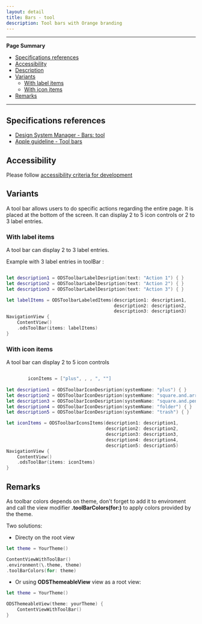 ```yaml
---
layout: detail
title: Bars - tool
description: Tool bars with Orange branding
---
```


---

**Page Summary**

* [Specifications references](#specifications-references)
* [Accessibility](#accessibility)
* [Description](#description)
* [Variants](#variants)
    * [With label items](#with-label-items)
    * [With icon items](#with-icon-items)
* [Remarks](#remarks)

---

## Specifications references

- [Design System Manager - Bars: tool](https://system.design.orange.com/0c1af118d/p/06c413-bars-tool/b/951e5c)
- [Apple guideline - Tool bars](https://developer.apple.com/design/human-interface-guidelines/ios/bars/toolbars/)

## Accessibility

Please follow [accessibility criteria for development](https://a11y-guidelines.orange.com/en/mobile/ios/)

## Variants

A tool bar allows users to do specific actions regarding the entire page. It is placed at the bottom of the screen. It can display 2 to 5 icon controls or 2 to 3 label entries.

### With label items

A tool bar can display 2 to 3 label entries.

Example with 3 label entries in toolBar :

```swift

let description1 = ODSToolbarLabelDesription(text: "Action 1") { }
let description2 = ODSToolbarLabelDesription(text: "Action 2") { }
let description3 = ODSToolbarLabelDesription(text: "Action 3") { }

let labelItems = ODSToolbarLabeledItems(description1: description1,
                                        description2: description2,
                                        description3: description3)
NavigationView {
    ContentView()
    .odsToolBar(items: labelItems)
}

```

### With icon items

A tool bar can display 2 to 5 icon controls
```swift

        iconItems = ["plus", , , ", ""]
        
let description1 = ODSToolbarIconDesription(systemName: "plus") { }
let description2 = ODSToolbarIconDesription(systemName: "square.and.arrow.up") { }
let description3 = ODSToolbarIconDesription(systemName: "square.and.pencil") { }
let description4 = ODSToolbarIconDesription(systemName: "folder") { }
let description5 = ODSToolbarIconDesription(systemName: "trash") { }

let iconItems = ODSToolbarIconsItems(description1: description1,
                                     description2: description2,
                                     description3: description3,
                                     description4: description4,
                                     description5: description5)
NavigationView {
    ContentView()
    .odsToolBar(items: iconItems)
}

```

## Remarks
 
As toolbar colors depends on theme, don't forget to add it to enviroment and call the view modifier __.toolBarColors(for:)__ to apply colors provided by the theme.

Two solutions:

- Directy on the root view
```swift
let theme = YourTheme()

ContentViewWithToolBar()
.environment(\.theme, theme)
.toolBarColors(for: theme) 
```

- Or using __ODSThemeableView__ view as a root view:

```swift
let theme = YourTheme()

ODSThemeableView(theme: yourTheme) {
    ContentViewWithToolBar()
}
```
